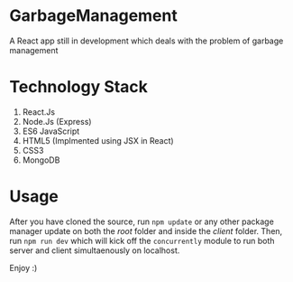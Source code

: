 # GarbageManagement
A React app still in development which deals with the problem of garbage management
# Technology Stack
1. React.Js
2. Node.Js (Express)
3. ES6 JavaScript
4. HTML5 (Implmented using JSX in React)
5. CSS3
6. MongoDB

# Usage
After you have cloned the source, run ```npm update``` or any other package manager update on both the *root* folder and inside the *client* folder. 
Then, run ```npm run dev``` which will kick off the ```concurrently``` module to run both server and client simultaenously on localhost.

Enjoy :)
